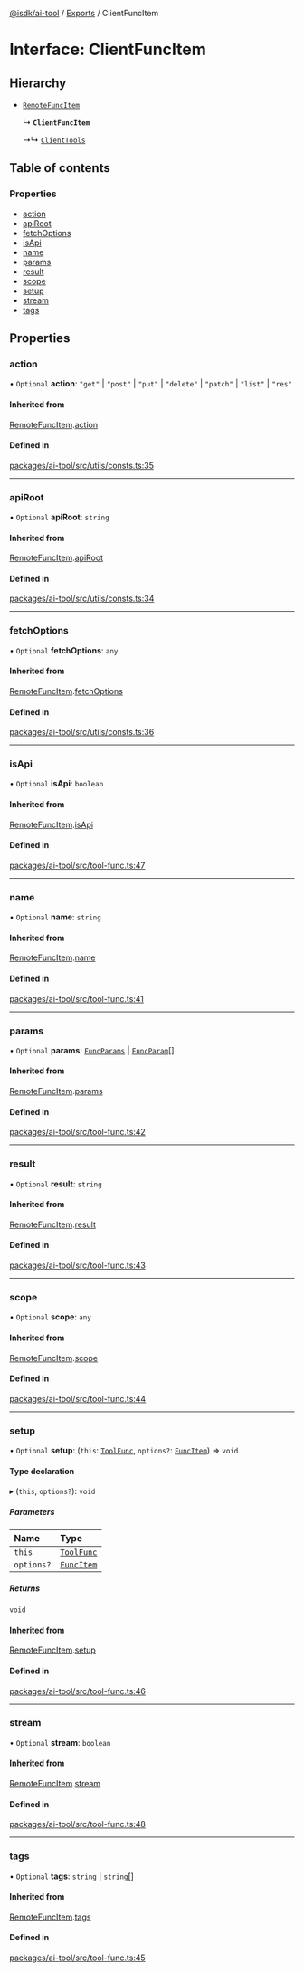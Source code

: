 [@isdk/ai-tool](../README.md) / [Exports](../modules.md) / ClientFuncItem

# Interface: ClientFuncItem

## Hierarchy

- [`RemoteFuncItem`](RemoteFuncItem.md)

  ↳ **`ClientFuncItem`**

  ↳↳ [`ClientTools`](../classes/ClientTools.md)

## Table of contents

### Properties

- [action](ClientFuncItem.md#action)
- [apiRoot](ClientFuncItem.md#apiroot)
- [fetchOptions](ClientFuncItem.md#fetchoptions)
- [isApi](ClientFuncItem.md#isapi)
- [name](ClientFuncItem.md#name)
- [params](ClientFuncItem.md#params)
- [result](ClientFuncItem.md#result)
- [scope](ClientFuncItem.md#scope)
- [setup](ClientFuncItem.md#setup)
- [stream](ClientFuncItem.md#stream)
- [tags](ClientFuncItem.md#tags)

## Properties

### action

• `Optional` **action**: ``"get"`` \| ``"post"`` \| ``"put"`` \| ``"delete"`` \| ``"patch"`` \| ``"list"`` \| ``"res"``

#### Inherited from

[RemoteFuncItem](RemoteFuncItem.md).[action](RemoteFuncItem.md#action)

#### Defined in

[packages/ai-tool/src/utils/consts.ts:35](https://github.com/isdk/ai-tool.js/blob/c5e620338f3b80d6ef09148577c5087098896d8b/src/utils/consts.ts#L35)

___

### apiRoot

• `Optional` **apiRoot**: `string`

#### Inherited from

[RemoteFuncItem](RemoteFuncItem.md).[apiRoot](RemoteFuncItem.md#apiroot)

#### Defined in

[packages/ai-tool/src/utils/consts.ts:34](https://github.com/isdk/ai-tool.js/blob/c5e620338f3b80d6ef09148577c5087098896d8b/src/utils/consts.ts#L34)

___

### fetchOptions

• `Optional` **fetchOptions**: `any`

#### Inherited from

[RemoteFuncItem](RemoteFuncItem.md).[fetchOptions](RemoteFuncItem.md#fetchoptions)

#### Defined in

[packages/ai-tool/src/utils/consts.ts:36](https://github.com/isdk/ai-tool.js/blob/c5e620338f3b80d6ef09148577c5087098896d8b/src/utils/consts.ts#L36)

___

### isApi

• `Optional` **isApi**: `boolean`

#### Inherited from

[RemoteFuncItem](RemoteFuncItem.md).[isApi](RemoteFuncItem.md#isapi)

#### Defined in

[packages/ai-tool/src/tool-func.ts:47](https://github.com/isdk/ai-tool.js/blob/c5e620338f3b80d6ef09148577c5087098896d8b/src/tool-func.ts#L47)

___

### name

• `Optional` **name**: `string`

#### Inherited from

[RemoteFuncItem](RemoteFuncItem.md).[name](RemoteFuncItem.md#name)

#### Defined in

[packages/ai-tool/src/tool-func.ts:41](https://github.com/isdk/ai-tool.js/blob/c5e620338f3b80d6ef09148577c5087098896d8b/src/tool-func.ts#L41)

___

### params

• `Optional` **params**: [`FuncParams`](FuncParams.md) \| [`FuncParam`](FuncParam.md)[]

#### Inherited from

[RemoteFuncItem](RemoteFuncItem.md).[params](RemoteFuncItem.md#params)

#### Defined in

[packages/ai-tool/src/tool-func.ts:42](https://github.com/isdk/ai-tool.js/blob/c5e620338f3b80d6ef09148577c5087098896d8b/src/tool-func.ts#L42)

___

### result

• `Optional` **result**: `string`

#### Inherited from

[RemoteFuncItem](RemoteFuncItem.md).[result](RemoteFuncItem.md#result)

#### Defined in

[packages/ai-tool/src/tool-func.ts:43](https://github.com/isdk/ai-tool.js/blob/c5e620338f3b80d6ef09148577c5087098896d8b/src/tool-func.ts#L43)

___

### scope

• `Optional` **scope**: `any`

#### Inherited from

[RemoteFuncItem](RemoteFuncItem.md).[scope](RemoteFuncItem.md#scope)

#### Defined in

[packages/ai-tool/src/tool-func.ts:44](https://github.com/isdk/ai-tool.js/blob/c5e620338f3b80d6ef09148577c5087098896d8b/src/tool-func.ts#L44)

___

### setup

• `Optional` **setup**: (`this`: [`ToolFunc`](../classes/ToolFunc.md), `options?`: [`FuncItem`](FuncItem.md)) => `void`

#### Type declaration

▸ (`this`, `options?`): `void`

##### Parameters

| Name | Type |
| :------ | :------ |
| `this` | [`ToolFunc`](../classes/ToolFunc.md) |
| `options?` | [`FuncItem`](FuncItem.md) |

##### Returns

`void`

#### Inherited from

[RemoteFuncItem](RemoteFuncItem.md).[setup](RemoteFuncItem.md#setup)

#### Defined in

[packages/ai-tool/src/tool-func.ts:46](https://github.com/isdk/ai-tool.js/blob/c5e620338f3b80d6ef09148577c5087098896d8b/src/tool-func.ts#L46)

___

### stream

• `Optional` **stream**: `boolean`

#### Inherited from

[RemoteFuncItem](RemoteFuncItem.md).[stream](RemoteFuncItem.md#stream)

#### Defined in

[packages/ai-tool/src/tool-func.ts:48](https://github.com/isdk/ai-tool.js/blob/c5e620338f3b80d6ef09148577c5087098896d8b/src/tool-func.ts#L48)

___

### tags

• `Optional` **tags**: `string` \| `string`[]

#### Inherited from

[RemoteFuncItem](RemoteFuncItem.md).[tags](RemoteFuncItem.md#tags)

#### Defined in

[packages/ai-tool/src/tool-func.ts:45](https://github.com/isdk/ai-tool.js/blob/c5e620338f3b80d6ef09148577c5087098896d8b/src/tool-func.ts#L45)
